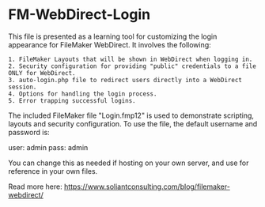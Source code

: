 FM-WebDirect-Login
==================

This file is presented as a learning tool for customizing the login appearance for FileMaker WebDirect. It involves the following:

    1. FileMaker Layouts that will be shown in WebDirect when logging in.
    2. Security configuration for providing "public" credentials to a file ONLY for WebDirect.
    3. auto-login.php file to redirect users directly into a WebDirect session.
    4. Options for handling the login process.
    5. Error trapping successful logins.

The included FileMaker file "Login.fmp12" is used to demonstrate scripting, layouts and security configuration. To use the file, the default username and password is:

user: admin
pass: admin

You can change this as needed if hosting on your own server, and use for reference in your own files.

Read more here: <a href="https://www.soliantconsulting.com/blog/filemaker-webdirect/">https://www.soliantconsulting.com/blog/filemaker-webdirect/</a>

